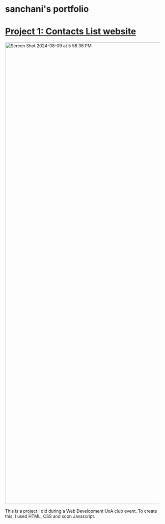 # sanchani's portfolio

# [Project 1: Contacts List website](https://github.com/sanchani02/Contacts-List-website.git)
<img width="1504" alt="Screen Shot 2024-08-09 at 5 58 36 PM" src="https://github.com/user-attachments/assets/1baa7a55-df8a-4e85-b1e1-52c354f22c4a">

This is a project I did during a Web Development UoA club event. To create this, I used HTML, CSS and soon Javascript.


